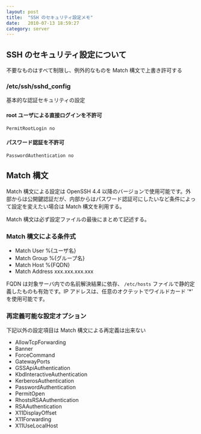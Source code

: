 ```yaml
---
layout: post
title:  "SSH のセキュリティ設定メモ"
date:   2010-07-13 18:59:27
category: server
---
```


## SSH のセキュリティ設定について

不要なものはすべて制限し、例外的なものを Match 構文で上書き許可する

### /etc/ssh/sshd_config

基本的な認証セキュリティの設定

#### root ユーザによる直接ログインを不許可

```
PermitRootLogin no
```

#### パスワード認証を不許可

```
PasswordAuthentication no
```

## Match 構文

Match 構文による設定は OpenSSH 4.4 以降のバージョンで使用可能です。外部からは公開鍵認証だが、内部からはパスワード認証可にしたいなど条件によって設定を変えたい場合は Match 構文を利用する。

Match 構文は必ず設定ファイルの最後にまとめて記述する。

### Match 構文による条件式

- Match User %{ユーザ名}
- Match Group %{グループ名}
- Match Host %{FQDN}
- Match Address xxx.xxx.xxx.xxx

FQDN は対象サーバ内での名前解決結果に依存、 `/etc/hosts` ファイルで静的定義したものも有効です。IP アドレスは、任意のオクテットでワイルドカード '*' を使用可能です。

### 再定義可能な設定オプション

下記以外の設定項目は Match 構文による再定義は出来ない

- AllowTcpForwarding
- Banner
- ForceCommand
- GatewayPorts
- GSSApiAuthentication
- KbdInteractiveAuthentication
- KerberosAuthentication
- PasswordAuthentication
- PermitOpen
- RhostsRSAAuthentication
- RSAAuthentication
- X11DisplayOffset
- X11Forwarding
- X11UseLocalHost

